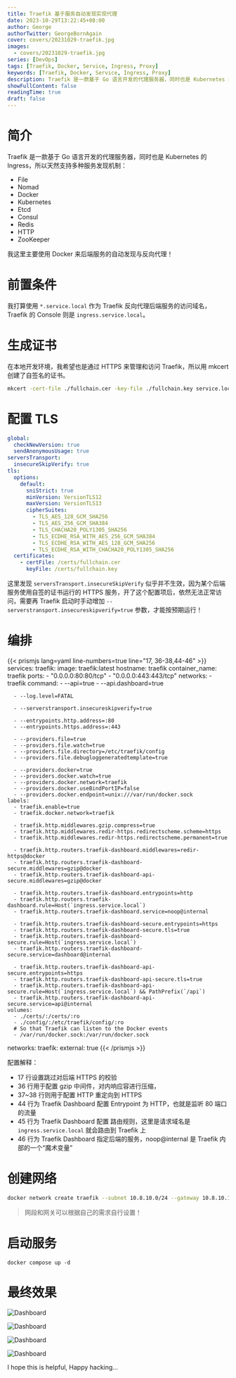 ```yaml
---
title: Traefik 基于服务自动发现实现代理
date: 2023-10-29T13:22:45+08:00
author: George
authorTwitter: GeorgeBornAgain
cover: covers/20231029-traefik.jpg
images:
  - covers/20231029-traefik.jpg
series: [DevOps]
tags: [Traefik, Docker, Service, Ingress, Proxy]
keywords: [Traefik, Docker, Service, Ingress, Proxy]
description: Traefik 是一款基于 Go 语言开发的代理服务器，同时也是 Kubernetes 的 Ingress，所以天然支持多种服务发现机制
showFullContent: false
readingTime: true
draft: false
---
```


# 简介

Traefik 是一款基于 Go 语言开发的代理服务器，同时也是 Kubernetes 的 Ingress，所以天然支持多种服务发现机制：

* File
* Nomad
* Docker
* Kubernetes
* Etcd
* Consul
* Redis
* HTTP
* ZooKeeper

我这里主要使用 Docker 来后端服务的自动发现与反向代理！

# 前置条件

我打算使用 `*.service.local` 作为 Traefik 反向代理后端服务的访问域名，Traefik 的 Console 则是 `ingress.service.local`。

# 生成证书

在本地开发环境，我希望也是通过 HTTPS 来管理和访问 Traefik，所以用 mkcert 创建了自签名的证书。

```bash
mkcert -cert-file ./fullchain.cer -key-file ./fullchain.key service.local "*.service.local"
```

# 配置 TLS

```yaml
global:
  checkNewVersion: true
  sendAnonymousUsage: true
serversTransport:
  insecureSkipVerify: true
tls:
  options:
    default:
      sniStrict: true
      minVersion: VersionTLS12
      maxVersion: VersionTLS13
      cipherSuites:
        - TLS_AES_128_GCM_SHA256
        - TLS_AES_256_GCM_SHA384
        - TLS_CHACHA20_POLY1305_SHA256
        - TLS_ECDHE_RSA_WITH_AES_256_GCM_SHA384
        - TLS_ECDHE_RSA_WITH_AES_128_GCM_SHA256
        - TLS_ECDHE_RSA_WITH_CHACHA20_POLY1305_SHA256
  certificates:
    - certFile: /certs/fullchain.cer
      keyFile: /certs/fullchain.key
```

这里发现 `serversTransport.insecureSkipVerify` 似乎并不生效，因为某个后端服务使用自签的证书运行的 HTTPS 服务，开了这个配置项后，依然无法正常访问，需要再 Traefik 启动时手动增加 `--serverstransport.insecureskipverify=true` 参数，才能按预期运行！

# 编排

{{< prismjs lang=yaml line-numbers=true line="17, 36-38,44-46" >}}
services:
  traefik:
    image: traefik:latest
    hostname: traefik
    container_name: traefik
    ports:
      - "0.0.0.0:80:80/tcp"
      - "0.0.0.0:443:443/tcp"
    networks:
     - traefik
    command: 
      - --api=true
      - --api.dashboard=true

      - --log.level=FATAL

      - --serverstransport.insecureskipverify=true

      - --entrypoints.http.address=:80
      - --entrypoints.https.address=:443

      - --providers.file=true
      - --providers.file.watch=true
      - --providers.file.directory=/etc/traefik/config
      - --providers.file.debugloggeneratedtemplate=true

      - --providers.docker=true
      - --providers.docker.watch=true
      - --providers.docker.network=traefik
      - --providers.docker.useBindPortIP=false
      - --providers.docker.endpoint=unix:///var/run/docker.sock
    labels:
      - traefik.enable=true
      - traefik.docker.network=traefik

      - traefik.http.middlewares.gzip.compress=true
      - traefik.http.middlewares.redir-https.redirectscheme.scheme=https
      - traefik.http.middlewares.redir-https.redirectscheme.permanent=true

      - traefik.http.routers.traefik-dashboard.middlewares=redir-https@docker
      - traefik.http.routers.traefik-dashboard-secure.middlewares=gzip@docker
      - traefik.http.routers.traefik-dashboard-api-secure.middlewares=gzip@docker

      - traefik.http.routers.traefik-dashboard.entrypoints=http
      - traefik.http.routers.traefik-dashboard.rule=Host(`ingress.service.local`)
      - traefik.http.routers.traefik-dashboard.service=noop@internal

      - traefik.http.routers.traefik-dashboard-secure.entrypoints=https
      - traefik.http.routers.traefik-dashboard-secure.tls=true
      - traefik.http.routers.traefik-dashboard-secure.rule=Host(`ingress.service.local`)
      - traefik.http.routers.traefik-dashboard-secure.service=dashboard@internal

      - traefik.http.routers.traefik-dashboard-api-secure.entrypoints=https
      - traefik.http.routers.traefik-dashboard-api-secure.tls=true
      - traefik.http.routers.traefik-dashboard-api-secure.rule=Host(`ingress.service.local`) && PathPrefix(`/api`)
      - traefik.http.routers.traefik-dashboard-api-secure.service=api@internal
    volumes:
      - ./certs/:/certs/:ro
      - ./config/:/etc/traefik/config/:ro
      # So that Traefik can listen to the Docker events
      - /var/run/docker.sock:/var/run/docker.sock

networks:
  traefik:
    external: true
{{< /prismjs >}}

配置解释：

* 17 行设置跳过对后端 HTTPS 的校验
* 36 行用于配置 gzip 中间件，对内响应容进行压缩，
* 37~38 行则用于配置 HTTP 重定向到 HTTPS
* 44 行为 Traefik Dashboard 配置 Entrypoint 为 HTTP，也就是监听 80 端口的流量
* 45 行为 Traefik Dashboard 配置 路由规则，这里是请求域名是 `ingress.service.local` 就会路由到 Traefik 上
* 46 行为 Traefik Dashboard 指定后端的服务，noop@internal 是 Traefik 内部的一个“魔术变量”

# 创建网络

```bash
docker network create traefik --subnet 10.8.10.0/24 --gateway 10.8.10.1
```

> 网段和网关可以根据自己的需求自行设置！

# 启动服务

```
docker compose up -d
```

# 最终效果

![Dashboard](/article/20231029-traefik-dashboard-01.png)

![Dashboard](/article/20231029-traefik-dashboard-02.png)

![Dashboard](/article/20231029-traefik-dashboard-03.png)

![Dashboard](/article/20231029-traefik-dashboard-04.png)


I hope this is helpful, Happy hacking...
